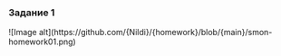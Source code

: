 <h3> Задание 1 </h3>
![Image alt](https://github.com/{Nildi}/{homework}/blob/{main}/smon-homework01.png)
